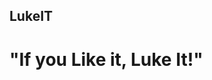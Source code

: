 ## LukeIT
# "If you Like it, Luke It!"

<!--

**Here are some ideas to get you started:**

LukeIT - Programs For Everyone


Contribution guidelines - You can support us! Just go to any Project Page, make a feature request, and you can have your feature added to the program!


Useful resources - [LukeIT Website](https://www.lukeit.net)


Fun fact - You can create your own version of our projects! Just click fork on the top of the page, login to Github, and you can modify it to your own liking!


Remember, If You Like It, Luke It!
-->
